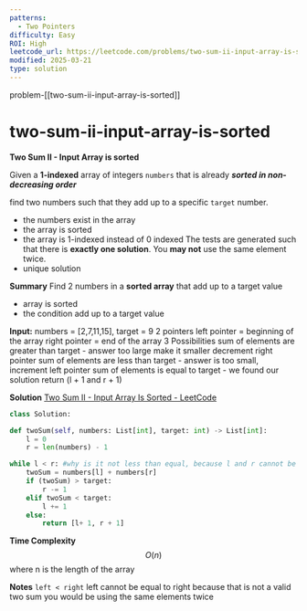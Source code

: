 ```yaml
---
patterns:
  - Two Pointers
difficulty: Easy
ROI: High
leetcode_url: https://leetcode.com/problems/two-sum-ii-input-array-is-sorted/
modified: 2025-03-21
type: solution
---
```

problem-[[two-sum-ii-input-array-is-sorted]]
# two-sum-ii-input-array-is-sorted


**Two Sum II - Input Array is sorted**

Given a **1-indexed** array of integers `numbers` that is already **_sorted in non-decreasing order_**

find two numbers such that they add up to a specific `target` number.
- the numbers exist in the array
- the array is sorted
- the array is 1-indexed instead of 0 indexed
The tests are generated such that there is **exactly one solution**. You **may not** use the same element twice.
- unique solution

**Summary**
Find 2 numbers in a **sorted array** that add up to a target value
- array is sorted
- the condition add up to a target value

**Input:** numbers = [2,7,11,15], target = 9
2 pointers 
left pointer = beginning of the array
right pointer = end of the array
3 Possibilities
sum of elements are greater than target
	- answer too large make it smaller decrement right pointer 
sum of elements are less than target
	- answer is too small, increment left pointer
sum of elements is equal to target
	- we found our solution return (l + 1 and r + 1)

**Solution**
[Two Sum II - Input Array Is Sorted - LeetCode](https://leetcode.com/problems/two-sum-ii-input-array-is-sorted/submissions/1579001145/)

```python
class Solution:

def twoSum(self, numbers: List[int], target: int) -> List[int]:
	l = 0
	r = len(numbers) - 1

while l < r: #why is it not less than equal, because l and r cannot be the same
	twoSum = numbers[l] + numbers[r]
	if (twoSum) > target:
		r -= 1
	elif twoSum < target:
		l += 1
	else:
		return [l+ 1, r + 1]
```

**Time Complexity**
$$
O(n)
$$
where n is the length of the array

**Notes**
`left < right` left cannot be equal to right because that is not a valid two sum you would be using the same elements twice